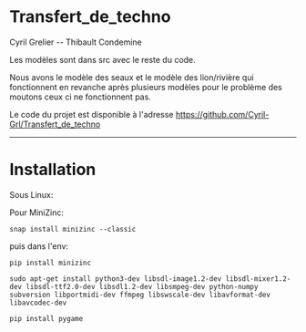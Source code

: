 # Transfert_de_techno

Cyril Grelier -- Thibault Condemine

Les modèles sont dans src avec le reste du code.

Nous avons le modèle des seaux et le modèle des lion/rivière qui fonctionnent en revanche après plusieurs modèles pour le problème des moutons ceux ci ne fonctionnent pas.

Le code du projet est disponible à l'adresse https://github.com/Cyril-Grl/Transfert_de_techno

---

# Installation

Sous Linux:
    
Pour MiniZinc:

    snap install minizinc --classic

puis dans l'env:

    pip install minizinc

	sudo apt-get install python3-dev libsdl-image1.2-dev libsdl-mixer1.2-dev libsdl-ttf2.0-dev libsdl1.2-dev libsmpeg-dev python-numpy subversion libportmidi-dev ffmpeg libswscale-dev libavformat-dev libavcodec-dev

	pip install pygame

